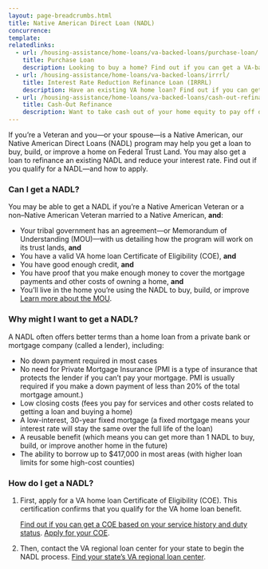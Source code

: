```yaml
---
layout: page-breadcrumbs.html
title: Native American Direct Loan (NADL)
concurrence: 
template: 
relatedlinks:
  - url: /housing-assistance/home-loans/va-backed-loans/purchase-loan/
    title: Purchase Loan
    description: Looking to buy a home? Find out if you can get a VA-backed Purchase Loan and get better terms than with a private lender loan.
  - url: /housing-assistance/home-loans/va-backed-loans/irrrl/
    title: Interest Rate Reduction Refinance Loan (IRRRL)
    description: Have an existing VA home loan? Find out if you can get a VA-backed IRRRL to help reduce your monthly payments or make them more stable.
  - url: /housing-assistance/home-loans/va-backed-loans/cash-out-refinance/
    title: Cash-Out Refinance
    description: Want to take cash out of your home equity to pay off debt, pay for school, or take care of other needs? Find out if you can get a VA-backed Cash-Out Refinance loan.
---
```


<div class="va-introtext">

If you’re a Veteran and you—or your spouse—is a Native American, our Native American Direct Loans (NADL) program may help you get a loan to buy, build, or improve a home on Federal Trust Land. You may also get a loan to refinance an existing NADL and reduce your interest rate. Find out if you qualify for a NADL—and how to apply.

</div>

<div class="feature">

### Can I get a NADL?

You may be able to get a NADL if you’re a Native American Veteran or a non–Native American Veteran married to a Native American, **and**:

-	Your tribal government has an agreement—or Memorandum of Understanding (MOU)—with us detailing how the program will work on its trust lands, **and**
-	You have a valid VA home loan Certificate of Eligibility (COE), **and**
-	You have good enough credit, **and**
-	You have proof that you make enough money to cover the mortgage payments and other costs of owning a home, **and**
-	You’ll live in the home you’re using the NADL to buy, build, or improve
[Learn more about the MOU](http://www.benefits.va.gov/homeloans/nadl_mou.asp).


</div>

### Why might I want to get a NADL?

A NADL often offers better terms than a home loan from a private bank or mortgage company (called a lender), including:

-	No down payment required in most cases
-	No need for Private Mortgage Insurance (PMI is a type of insurance that protects the lender if you can’t pay your mortgage. PMI is usually required if you make a down payment of less than 20% of the total mortgage amount.)
-	Low closing costs (fees you pay for services and other costs related to getting a loan and buying a home)
-	A low-interest, 30-year fixed mortgage (a fixed mortgage means your interest rate will stay the same over the full life of the loan)
-	A reusable benefit (which means you can get more than 1 NADL to buy, build, or improve another home in the future)
-	The ability to borrow up to $417,000 in most areas (with higher loan limits for some high-cost counties)

### How do I get a NADL?

<ol class="process">
<li class="step one">

First, apply for a VA home loan Certificate of Eligibility (COE). This certification confirms that you qualify for the VA home loan benefit.

[Find out if you can get a COE based on your service history and duty status](/housing-assistance/home-loans/eligibility).
[Apply for your COE](/housing-assistance/home-loans/apply-for-COE).

</li>

<li class="step last two">

Then, contact the VA regional loan center for your state to begin the NADL process. [Find your state’s VA regional loan center](http://www.benefits.va.gov/homeloans/contact_rlc_info.asp). 

</li>
</ol>

